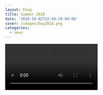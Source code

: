 ```yaml
---
layout: blog
title: Summer 2018
date: '2018-10-02T22:49:29-04:00'
cover: /images/boy2018.png
categories:
  - news
---
```

<video controls="controls" src="/images/Summer 2018.mov"></video>
